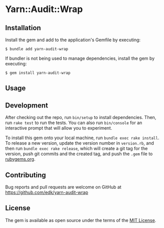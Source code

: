 # Yarn::Audit::Wrap


## Installation

Install the gem and add to the application's Gemfile by executing:

    $ bundle add yarn-audit-wrap

If bundler is not being used to manage dependencies, install the gem by executing:

    $ gem install yarn-audit-wrap

## Usage


## Development

After checking out the repo, run `bin/setup` to install dependencies. Then, run `rake test` to run the tests. You can also run `bin/console` for an interactive prompt that will allow you to experiment.

To install this gem onto your local machine, run `bundle exec rake install`. To release a new version, update the version number in `version.rb`, and then run `bundle exec rake release`, which will create a git tag for the version, push git commits and the created tag, and push the `.gem` file to [rubygems.org](https://rubygems.org).

## Contributing

Bug reports and pull requests are welcome on GitHub at https://github.com/edk/yarn-audit-wrap

## License

The gem is available as open source under the terms of the [MIT License](https://opensource.org/licenses/MIT).
